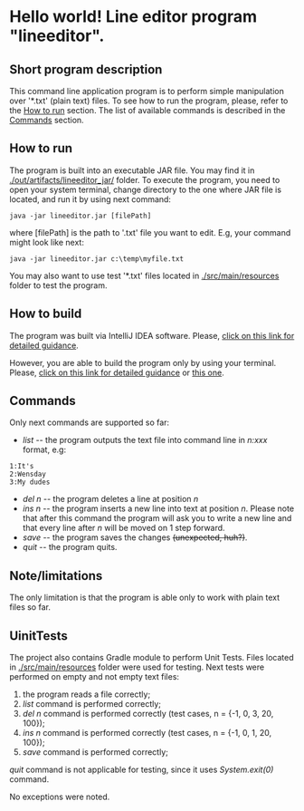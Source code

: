# Hello world! Line editor program "lineeditor".

## Short program description

This command line application program is to perform simple manipulation over '\*.txt' (plain text) files. To see how to run  the program, please, refer to the [How to run](#how-to-run) section. The list of available commands is described in the [Commands](#commands) section.

## How to run

The program is built into an executable JAR file. You may find it in [./out/artifacts/lineeditor_jar/](./out/artifacts/lineeditor_jar/) folder. To execute the program, you need to open your system terminal, change directory to the one where JAR file is located, and run it by using next command:
```
java -jar lineeditor.jar [filePath]
```
where [filePath] is the path to '.txt' file you want to edit. E.g, your command might look like next:
```
java -jar lineeditor.jar c:\temp\myfile.txt
```
You may also want to use test '\*.txt' files located in [./src/main/resources](./src/main/resources/) folder to test the program.

## How to build

The program was built via IntelliJ IDEA software. Please, [click on this link for detailed guidance](https://www.jetbrains.com/help/idea/compiling-applications.html#compile_module).

However, you are able to build the program only by using your terminal. Please, [click on this link for detailed guidance](https://www.javatpoint.com/how-to-make-an-executable-jar-file-in-java) or [this one](https://www.baeldung.com/java-create-jar).

## Commands

Only next commands are supported so far:
* *list* -- the program outputs the text file into command line in *n:xxx* format, e.g:
```
1:It's 
2:Wensday 
3:My dudes 
```
* *del n* -- the program deletes a line at position *n*
* *ins n* -- the program inserts a new line into text at position *n*. Please note that after this command the program will ask you to write a new line and that every line after *n* will be moved on 1 step forward.
* *save* -- the program saves the changes ~~(unexpected, huh?)~~.
* *quit* -- the program quits. 

## Note/limitations

The only limitation is that the program is able only to work with plain text files so far.

## UinitTests

The project also contains Gradle module to perform Unit Tests. Files located in [./src/main/resources](./src/main/resources/) folder were used for testing. Next tests were performed on empty and not empty text files:
1) the program reads a file correctly;
2) *list* command is performed correctly;
3) *del n* command is performed correctly (test cases, n = {-1, 0, 3, 20, 100});
4) *ins n* command is performed correctly (test cases, n = {-1, 0, 1, 20, 100});
5) *save* command is performed correctly;

*quit* command is not applicable for testing, since it uses *System.exit(0)* command.

No exceptions were noted.
